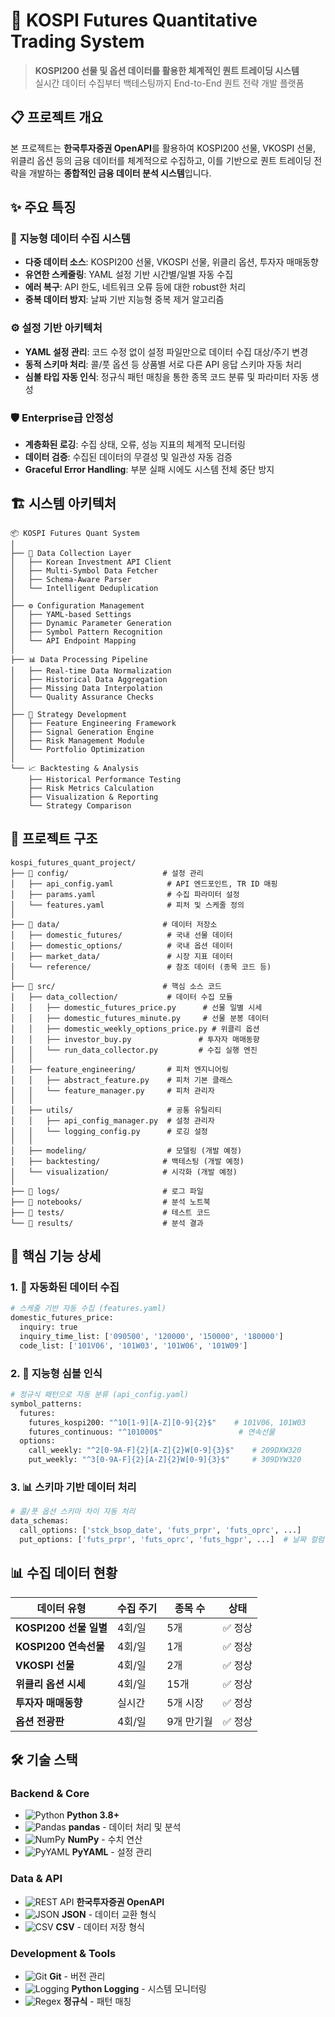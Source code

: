 # 🚀 KOSPI Futures Quantitative Trading System

> **KOSPI200 선물 및 옵션 데이터를 활용한 체계적인 퀀트 트레이딩 시스템**  
> 실시간 데이터 수집부터 백테스팅까지 End-to-End 퀀트 전략 개발 플랫폼

## 📋 프로젝트 개요

본 프로젝트는 **한국투자증권 OpenAPI**를 활용하여 KOSPI200 선물, VKOSPI 선물, 위클리 옵션 등의 금융 데이터를 체계적으로 수집하고, 이를 기반으로 퀀트 트레이딩 전략을 개발하는 **종합적인 금융 데이터 분석 시스템**입니다.

## ✨ 주요 특징

### 🔄 **지능형 데이터 수집 시스템**
- **다중 데이터 소스**: KOSPI200 선물, VKOSPI 선물, 위클리 옵션, 투자자 매매동향
- **유연한 스케줄링**: YAML 설정 기반 시간별/일별 자동 수집
- **에러 복구**: API 한도, 네트워크 오류 등에 대한 robust한 처리
- **중복 데이터 방지**: 날짜 기반 지능형 중복 제거 알고리즘

### ⚙️ **설정 기반 아키텍처**
- **YAML 설정 관리**: 코드 수정 없이 설정 파일만으로 데이터 수집 대상/주기 변경
- **동적 스키마 처리**: 콜/풋 옵션 등 상품별 서로 다른 API 응답 스키마 자동 처리
- **심볼 타입 자동 인식**: 정규식 패턴 매칭을 통한 종목 코드 분류 및 파라미터 자동 생성

### 🛡️ **Enterprise급 안정성**
- **계층화된 로깅**: 수집 상태, 오류, 성능 지표의 체계적 모니터링
- **데이터 검증**: 수집된 데이터의 무결성 및 일관성 자동 검증
- **Graceful Error Handling**: 부분 실패 시에도 시스템 전체 중단 방지

## 🏗️ 시스템 아키텍처

```
📦 KOSPI Futures Quant System
│
├── 🔌 Data Collection Layer
│   ├── Korean Investment API Client
│   ├── Multi-Symbol Data Fetcher  
│   ├── Schema-Aware Parser
│   └── Intelligent Deduplication
│
├── ⚙️ Configuration Management
│   ├── YAML-based Settings
│   ├── Dynamic Parameter Generation
│   ├── Symbol Pattern Recognition
│   └── API Endpoint Mapping
│
├── 📊 Data Processing Pipeline
│   ├── Real-time Data Normalization
│   ├── Historical Data Aggregation
│   ├── Missing Data Interpolation
│   └── Quality Assurance Checks
│
├── 🧠 Strategy Development
│   ├── Feature Engineering Framework
│   ├── Signal Generation Engine
│   ├── Risk Management Module
│   └── Portfolio Optimization
│
└── 📈 Backtesting & Analysis
    ├── Historical Performance Testing
    ├── Risk Metrics Calculation
    ├── Visualization & Reporting
    └── Strategy Comparison
```

## 📁 프로젝트 구조

```
kospi_futures_quant_project/
├── 📁 config/                     # 설정 관리
│   ├── api_config.yaml            # API 엔드포인트, TR ID 매핑
│   ├── params.yaml                # 수집 파라미터 설정
│   └── features.yaml              # 피처 및 스케줄 정의
│
├── 📁 data/                       # 데이터 저장소
│   ├── domestic_futures/          # 국내 선물 데이터
│   ├── domestic_options/          # 국내 옵션 데이터
│   ├── market_data/               # 시장 지표 데이터
│   └── reference/                 # 참조 데이터 (종목 코드 등)
│
├── 📁 src/                        # 핵심 소스 코드
│   ├── data_collection/           # 데이터 수집 모듈
│   │   ├── domestic_futures_price.py      # 선물 일별 시세
│   │   ├── domestic_futures_minute.py     # 선물 분봉 데이터
│   │   ├── domestic_weekly_options_price.py # 위클리 옵션
│   │   ├── investor_buy.py               # 투자자 매매동향
│   │   └── run_data_collector.py         # 수집 실행 엔진
│   │
│   ├── feature_engineering/       # 피처 엔지니어링
│   │   ├── abstract_feature.py    # 피처 기본 클래스
│   │   └── feature_manager.py     # 피처 관리자
│   │
│   ├── utils/                     # 공통 유틸리티
│   │   ├── api_config_manager.py  # 설정 관리자
│   │   └── logging_config.py      # 로깅 설정
│   │
│   ├── modeling/                  # 모델링 (개발 예정)
│   ├── backtesting/              # 백테스팅 (개발 예정)
│   └── visualization/            # 시각화 (개발 예정)
│
├── 📁 logs/                       # 로그 파일
├── 📁 notebooks/                  # 분석 노트북
├── 📁 tests/                      # 테스트 코드
└── 📁 results/                    # 분석 결과
```

## 🚀 핵심 기능 상세

### 1. 🔄 자동화된 데이터 수집

```python
# 스케줄 기반 자동 수집 (features.yaml)
domestic_futures_price:
  inquiry: true
  inquiry_time_list: ['090500', '120000', '150000', '180000']
  code_list: ['101V06', '101W03', '101W06', '101W09']
```

### 2. 🧠 지능형 심볼 인식

```python
# 정규식 패턴으로 자동 분류 (api_config.yaml)
symbol_patterns:
  futures:
    futures_kospi200: "^10[1-9][A-Z][0-9]{2}$"    # 101V06, 101W03
    futures_continuous: "^101000$"                 # 연속선물
  options:
    call_weekly: "^2[0-9A-F]{2}[A-Z]{2}W[0-9]{3}$"    # 209DXW320
    put_weekly: "^3[0-9A-F]{2}[A-Z]{2}W[0-9]{3}$"     # 309DYW320
```

### 3. 📊 스키마 기반 데이터 처리

```python
# 콜/풋 옵션 스키마 차이 자동 처리
data_schemas:
  call_options: ['stck_bsop_date', 'futs_prpr', 'futs_oprc', ...]
  put_options: ['futs_prpr', 'futs_oprc', 'futs_hgpr', ...]  # 날짜 컬럼 없음
```

## 📊 수집 데이터 현황

| 데이터 유형 | 수집 주기 | 종목 수 | 상태 |
|------------|----------|---------|------|
| **KOSPI200 선물 일별** | 4회/일 | 5개 | ✅ 정상 |
| **KOSPI200 연속선물** | 4회/일 | 1개 | ✅ 정상 |
| **VKOSPI 선물** | 4회/일 | 2개 | ✅ 정상 |
| **위클리 옵션 시세** | 4회/일 | 15개 | ✅ 정상 |
| **투자자 매매동향** | 실시간 | 5개 시장 | ✅ 정상 |
| **옵션 전광판** | 4회/일 | 9개 만기월 | ✅ 정상 |

## 🛠️ 기술 스택

### **Backend & Core**
- ![Python](https://img.shields.io/badge/Python-3776AB?style=flat-square&logo=python&logoColor=white) **Python 3.8+**
- ![Pandas](https://img.shields.io/badge/Pandas-150458?style=flat-square&logo=pandas&logoColor=white) **pandas** - 데이터 처리 및 분석
- ![NumPy](https://img.shields.io/badge/NumPy-013243?style=flat-square&logo=numpy&logoColor=white) **NumPy** - 수치 연산
- ![PyYAML](https://img.shields.io/badge/PyYAML-FF6B6B?style=flat-square) **PyYAML** - 설정 관리

### **Data & API**
- ![REST API](https://img.shields.io/badge/REST_API-02569B?style=flat-square&logo=rest&logoColor=white) **한국투자증권 OpenAPI**
- ![JSON](https://img.shields.io/badge/JSON-000000?style=flat-square&logo=json&logoColor=white) **JSON** - 데이터 교환 형식
- ![CSV](https://img.shields.io/badge/CSV-217346?style=flat-square&logo=microsoft-excel&logoColor=white) **CSV** - 데이터 저장 형식

### **Development & Tools**
- ![Git](https://img.shields.io/badge/Git-F05032?style=flat-square&logo=git&logoColor=white) **Git** - 버전 관리
- ![Logging](https://img.shields.io/badge/Logging-4B8BBE?style=flat-square) **Python Logging** - 시스템 모니터링
- ![Regex](https://img.shields.io/badge/RegEx-FF6B35?style=flat-square) **정규식** - 패턴 매칭

